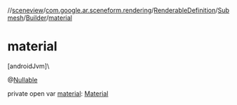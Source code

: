 //[sceneview](../../../../../index.md)/[com.google.ar.sceneform.rendering](../../../index.md)/[RenderableDefinition](../../index.md)/[Submesh](../index.md)/[Builder](index.md)/[material](material.md)

# material

[androidJvm]\

@[Nullable](https://developer.android.com/reference/kotlin/androidx/annotation/Nullable.html)

private open var [material](material.md): [Material](../../../-material/index.md)
